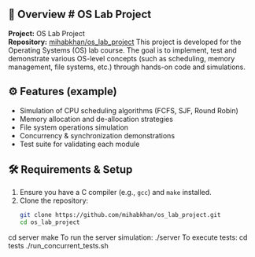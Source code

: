 ## 📌 Overview  # OS Lab Project

**Project:** OS Lab Project  
**Repository:** [mihabkhan/os_lab_project](https://github.com/mihabkhan/os_lab_project)
This project is developed for the Operating Systems (OS) lab course. The goal is to implement, test and demonstrate various OS-level concepts (such as scheduling, memory management, file systems, etc.) through hands-on code and simulations.

## ⚙️ Features (example)  
- Simulation of CPU scheduling algorithms (FCFS, SJF, Round Robin)  
- Memory allocation and de-allocation strategies  
- File system operations simulation  
- Concurrency & synchronization demonstrations  
- Test suite for validating each module  


## 🛠️ Requirements & Setup  
1. Ensure you have a C compiler (e.g., `gcc`) and `make` installed.  
2. Clone the repository:  
   ```bash
   git clone https://github.com/mihabkhan/os_lab_project.git
   cd os_lab_project
cd server
make
To run the server simulation:
./server
To execute tests:
cd tests
./run_concurrent_tests.sh

